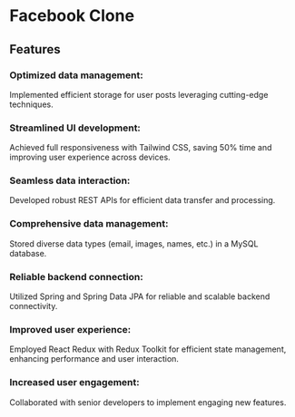 # Facebook Clone

## Features

### Optimized data management:
Implemented efficient storage for user posts leveraging cutting-edge techniques.

### Streamlined UI development: 
Achieved full responsiveness with Tailwind CSS, saving 50% time and improving user experience across devices.
### Seamless data interaction: 
Developed robust REST APIs for efficient data transfer and processing.
### Comprehensive data management: 
Stored diverse data types (email, images, names, etc.) in a MySQL database.
### Reliable backend connection: 
Utilized Spring and Spring Data JPA for reliable and scalable backend connectivity.
### Improved user experience: 
Employed React Redux with Redux Toolkit for efficient state management, enhancing performance and user interaction.
### Increased user engagement: 
Collaborated with senior developers to implement engaging new features.